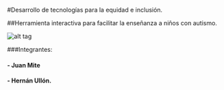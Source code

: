 #Desarrollo de tecnologías para la equidad e inclusión.

##Herramienta interactiva para facilitar la enseñanza a niños con autismo.

![alt tag](https://github.com/juanmisak/Autism-workspace/blob/master/sprint0/im%C3%A1genes/20151202_165751.jpg)

###Integrantes:
#### - Juan Mite
#### - Hernán Ullón.

